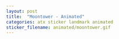 ```yaml
---
layout: post
title:  "Moontower - Animated"
categories: atx sticker landmark animated
sticker_filename: animated/moontower.gif
---
```

